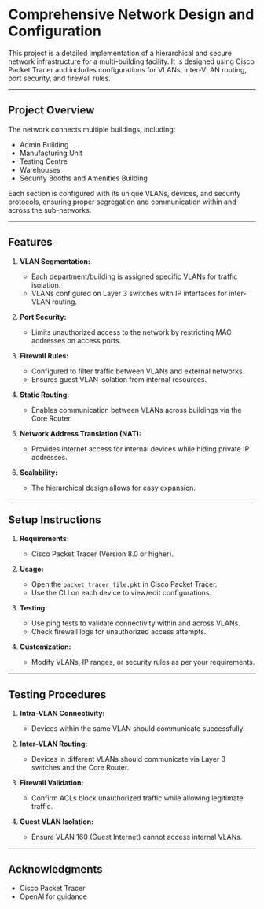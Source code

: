# **Comprehensive Network Design and Configuration**

This project is a detailed implementation of a hierarchical and secure network infrastructure for a multi-building facility. It is designed using Cisco Packet Tracer and includes configurations for VLANs, inter-VLAN routing, port security, and firewall rules.

---

## **Project Overview**
The network connects multiple buildings, including:
- Admin Building
- Manufacturing Unit
- Testing Centre
- Warehouses
- Security Booths and Amenities Building

Each section is configured with its unique VLANs, devices, and security protocols, ensuring proper segregation and communication within and across the sub-networks.

---

## **Features**
1. **VLAN Segmentation:**
   - Each department/building is assigned specific VLANs for traffic isolation.
   - VLANs configured on Layer 3 switches with IP interfaces for inter-VLAN routing.

2. **Port Security:**
   - Limits unauthorized access to the network by restricting MAC addresses on access ports.

3. **Firewall Rules:**
   - Configured to filter traffic between VLANs and external networks.
   - Ensures guest VLAN isolation from internal resources.

4. **Static Routing:**
   - Enables communication between VLANs across buildings via the Core Router.

5. **Network Address Translation (NAT):**
   - Provides internet access for internal devices while hiding private IP addresses.

6. **Scalability:**
   - The hierarchical design allows for easy expansion.

---

## **Setup Instructions**
1. **Requirements:**
   - Cisco Packet Tracer (Version 8.0 or higher).

2. **Usage:**
   - Open the `packet_tracer_file.pkt` in Cisco Packet Tracer.
   - Use the CLI on each device to view/edit configurations.

3. **Testing:**
   - Use ping tests to validate connectivity within and across VLANs.
   - Check firewall logs for unauthorized access attempts.

4. **Customization:**
   - Modify VLANs, IP ranges, or security rules as per your requirements.

---

## **Testing Procedures**
1. **Intra-VLAN Connectivity:**
   - Devices within the same VLAN should communicate successfully.

2. **Inter-VLAN Routing:**
   - Devices in different VLANs should communicate via Layer 3 switches and the Core Router.

3. **Firewall Validation:**
   - Confirm ACLs block unauthorized traffic while allowing legitimate traffic.

4. **Guest VLAN Isolation:**
   - Ensure VLAN 160 (Guest Internet) cannot access internal VLANs.

---

## **Acknowledgments**
- Cisco Packet Tracer
- OpenAI for guidance
